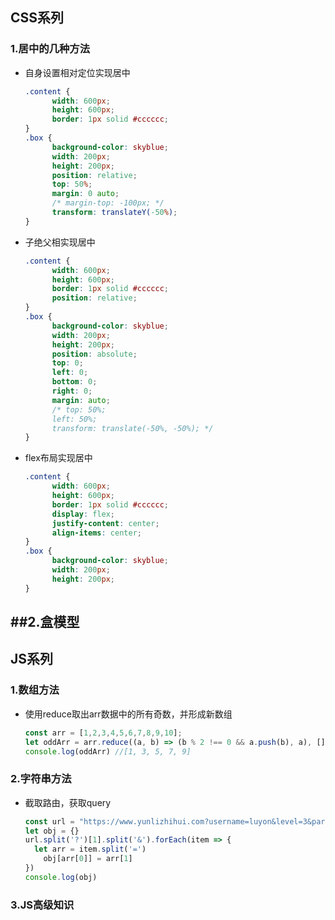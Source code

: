 ## CSS系列

### 1.居中的几种方法

- 自身设置相对定位实现居中

  ``` css
  .content {
        width: 600px;
        height: 600px;
        border: 1px solid #cccccc;
  }
  .box {
        background-color: skyblue;
        width: 200px;
        height: 200px;
        position: relative;
        top: 50%;
        margin: 0 auto;
        /* margin-top: -100px; */
        transform: translateY(-50%);
  }
  ```

- 子绝父相实现居中

  ```css
  .content {
        width: 600px;
        height: 600px;
        border: 1px solid #cccccc;
        position: relative;
  }
  .box {
        background-color: skyblue;
        width: 200px;
        height: 200px;
        position: absolute;
        top: 0;
        left: 0;
        bottom: 0;
        right: 0;
        margin: auto;
        /* top: 50%;
        left: 50%;
        transform: translate(-50%, -50%); */
  }
  ```

- flex布局实现居中

  ```css
  .content {
        width: 600px;
        height: 600px;
        border: 1px solid #cccccc;
        display: flex;
        justify-content: center;
        align-items: center;
  }
  .box {
        background-color: skyblue;
        width: 200px;
        height: 200px;
  }
  ```

## ##2.盒模型



## JS系列

### 1.数组方法

- 使用reduce取出arr数据中的所有奇数，并形成新数组

  ```javascript
  const arr = [1,2,3,4,5,6,7,8,9,10];
  let oddArr = arr.reduce((a, b) => (b % 2 !== 0 && a.push(b), a), [])
  console.log(oddArr) //[1, 3, 5, 7, 9]
  ```

### 2.字符串方法

- 截取路由，获取query

  ```javascript
  const url = "https://www.yunlizhihui.com?username=luyon&level=3&part=tPart";
  let obj = {}
  url.split('?')[1].split('&').forEach(item => {
  	let arr = item.split('=')
      obj[arr[0]] = arr[1]
  })
  console.log(obj)
  ```

### 3.JS高级知识

